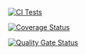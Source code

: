 [![CI Tests](https://github.com/ULL-ESIT-INF-DSI-2425/prct07-witcher-datamodel-groupo/actions/workflows/ci.yml/badge.svg)](https://github.com/ULL-ESIT-INF-DSI-2425/prct07-witcher-datamodel-groupo/actions/workflows/ci.yml)

[![Coverage Status](https://coveralls.io/repos/github/ULL-ESIT-INF-DSI-2425/prct07-witcher-datamodel-groupo/badge.svg?branch=main)](https://coveralls.io/github/ULL-ESIT-INF-DSI-2425/prct07-witcher-datamodel-groupo?branch=main)  

[![Quality Gate Status](https://sonarcloud.io/api/project_badges/measure?project=ULL-ESIT-INF-DSI-2425_prct07-witcher-datamodel-groupo&metric=alert_status)](https://sonarcloud.io/summary/new_code?id=ULL-ESIT-INF-DSI-2425_prct07-witcher-datamodel-groupo)